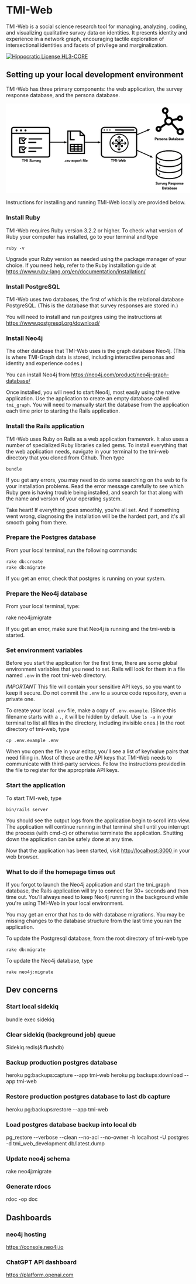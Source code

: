 # TMI-Web

TMI-Web is a social science research tool for managing, analyzing, coding, and visualizing qualitative survey data on identities. It presents identity and experience in a network graph, encouraging tactile exploration of intersectional identities and facets of privilege and marginalization.

[![Hippocratic License HL3-CORE](https://img.shields.io/static/v1?label=Hippocratic%20License&message=HL3-CORE&labelColor=5e2751&color=bc8c3d)](https://firstdonoharm.dev/version/3/0/core.html)

## Setting up your local development environment

TMI-Web has three primary components: the web application, the survey response database, and the persona database. 

![image](https://github.com/CoralineAda/tmi-web/blob/main/diagrams/tmi-architecture.png)

Instructions for installing and running TMI-Web locally are provided below.
 
### Install Ruby

TMI-Web requires Ruby version 3.2.2 or higher. To check what version of Ruby your computer has installed, go to your terminal and type

    ruby -v
    
Upgrade your Ruby version as needed using the package manager of your choice. If you need help, refer to the Ruby installation guide at https://www.ruby-lang.org/en/documentation/installation/

### Install PostgreSQL

TMI-Web uses two databases, the first of which is the relational database PostgreSQL. (This is the database that survey responses are stored in.)

You will need to install and run postgres using the instructions at https://www.postgresql.org/download/

### Install Neo4j

The other database that TMI-Web uses is the graph database Neo4j. (This is where TMI-Graph data is stored, including interactive personas and identity and experience codes.)

You can install Neo4j from https://neo4j.com/product/neo4j-graph-database/

Once installed, you will need to start Neo4j, most easily using the native application. Use the application to create an empty database called `tmi_graph`. You will need to manually start the database from the application each time prior to starting the Rails application.

### Install the Rails application

TMI-Web uses Ruby on Rails as a web application framework. It also uses a number of specialized Ruby libraries called gems. To install everything that the web application needs, navigate in your terminal to the tmi-web directory that you cloned from Github. Then type

    bundle

If you get any errors, you may need to do some searching on the web to fix your installation problems. Read the error message carefully to see which Ruby gem is having trouble being installed, and search for that along with the name and version of your operating system. 

Take heart! If everything goes smoothly, you're all set. And if something went wrong, diagnosing the installation will be the hardest part, and it's all smooth going from there.

### Prepare the Postgres database

From your local terminal, run the following commands:

    rake db:create
    rake db:migrate

If you get an error, check that postgres is running on your system.
    
### Prepare the Neo4j database

From your local terminal, type:

  rake neo4j:migrate

If you get an error, make sure that Neo4j is running and the tmi-web is started.

### Set environment variables

Before you start the application for the first time, there are some global environment variables that you need to set. Rails will look for them in a file named `.env` in the root tmi-web directory. 

*IMPORTANT* This file will contain your sensitive API keys, so you want to keep it secure. Do not commit the `.env` to a source code repository, even a private one.

To create your local `.env` file, make a copy of `.env.example`. (Since this filename starts with a `.`, it will be hidden by default. Use `ls -a` in your terminal to list all files in the directory, including invisible ones.) In the root directory of tmi-web, type

    cp .env.example .env
    
When you open the file in your editor, you'll see a list of key/value pairs that need filling in. Most of these are the API keys that TMI-Web needs to communicate with third-party services. Follow the instructions provided in the file to register for the appropriate API keys.

### Start the application

To start TMI-web, type

    bin/rails server
    
You should see the output logs from the application begin to scroll into view. The application will continue running in that terminal shell until you interrupt the process (with cmd-c) or otherwise terminate the application. Shutting down the application can be safely done at any time.

Now that the application has been started, visit [http://localhost:3000
](http://localhost:3000) in your web browser.

### What to do if the homepage times out

If you forgot to launch the Neo4j application and start the tmi_graph database, the Rails application will try to connect for 30+ seconds and then time out. You'll always need to keep Neo4j running in the background while you're using TMI-Web in your local environment.

You may get an error that has to do with database migrations. You may be missing changes to the database structure from the last time you ran the application. 

To update the Postgresql database, from the root directory of tmi-web type

    rake db:migrate
    
To update the Neo4j database, type

    rake neo4j:migrate
    
## Dev concerns

### Start local sidekiq

  bundle exec sidekiq

### Clear sidekiq (background job) queue

  Sidekiq.redis(&:flushdb)

### Backup production postgres database

  heroku pg:backups:capture --app tmi-web
  heroku pg:backups:download --app tmi-web

### Restore production postgres database to last db capture

  heroku pg:backups:restore --app tmi-web

### Load postgres database backup into local db

  pg_restore --verbose --clean --no-acl --no-owner -h localhost -U postgres -d tmi_web_development db/latest.dump

### Update neo4j schema

  rake neo4j:migrate

### Generate rdocs

  rdoc -op doc

## Dashboards

### neo4j hosting

  https://console.neo4j.io

### ChatGPT API dashboard

  https://platform.openai.com
